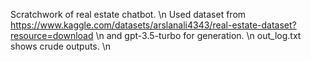 Scratchwork of real estate chatbot. \n
Used dataset from https://www.kaggle.com/datasets/arslanali4343/real-estate-dataset?resource=download \n
and gpt-3.5-turbo for generation. \n
out_log.txt shows crude outputs. \n
